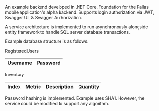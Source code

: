 An example backend developed in .NET Core. Foundation for the Pallas mobile application's alpha backend. Supports login authorization via JWT, Swagger UI, & Swagger Authorization.

A service architecture is implemented to run asynchronously alongside entity framework to handle SQL server database transactions.

Example database structure is as follows.

RegisteredUsers

| Username | Password | 
| :---:   | :---: |

Inventory

| Index | Metric | Description | Quantity | 
| :---:   | :---: | :---: | :---: |

Password hashing is implemented. Example uses SHA1. However, the service could be modified to support any algorithm.
